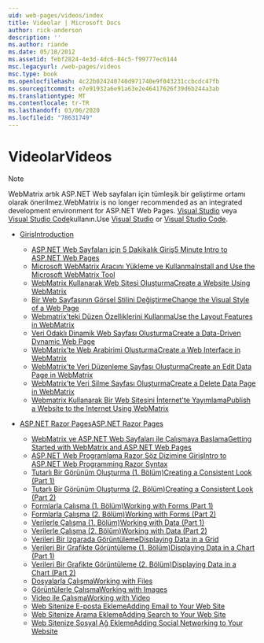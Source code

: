 ```yaml
---
uid: web-pages/videos/index
title: Videolar | Microsoft Docs
author: rick-anderson
description: ''
ms.author: riande
ms.date: 05/18/2012
ms.assetid: febf2824-4e3d-4dc6-84c5-f99777ec6144
msc.legacyurl: /web-pages/videos
msc.type: book
ms.openlocfilehash: 4c22b024240740d971740e9f043231ccbcdc47fb
ms.sourcegitcommit: e7e91932a6e91a63e2e46417626f39d6b244a3ab
ms.translationtype: MT
ms.contentlocale: tr-TR
ms.lasthandoff: 03/06/2020
ms.locfileid: "78631749"
---
```

# <a name="videos"></a><span data-ttu-id="801c6-102">Videolar</span><span class="sxs-lookup"><span data-stu-id="801c6-102">Videos</span></span>

> [!NOTE] 
> <span data-ttu-id="801c6-103">WebMatrix artık ASP.NET Web sayfaları için tümleşik bir geliştirme ortamı olarak önerilmez.</span><span class="sxs-lookup"><span data-stu-id="801c6-103">WebMatrix is no longer recommended as an integrated development environment for ASP.NET Web Pages.</span></span> <span data-ttu-id="801c6-104">[Visual Studio](xref:aspnet/web-pages/overview/getting-started/program-asp-net-web-pages-in-visual-studio) veya [Visual Studio Code](https://code.visualstudio.com/)kullanın.</span><span class="sxs-lookup"><span data-stu-id="801c6-104">Use [Visual Studio](xref:aspnet/web-pages/overview/getting-started/program-asp-net-web-pages-in-visual-studio) or [Visual Studio Code](https://code.visualstudio.com/).</span></span>

- [<span data-ttu-id="801c6-105">Giriş</span><span class="sxs-lookup"><span data-stu-id="801c6-105">Introduction</span></span>](introduction/index.md)

    - [<span data-ttu-id="801c6-106">ASP.NET Web Sayfaları için 5 Dakikalık Giriş</span><span class="sxs-lookup"><span data-stu-id="801c6-106">5 Minute Intro to ASP.NET Web Pages</span></span>](introduction/5-minute-introduction-to-aspnet-web-pages.md)
    - [<span data-ttu-id="801c6-107">Microsoft WebMatrix Aracını Yükleme ve Kullanma</span><span class="sxs-lookup"><span data-stu-id="801c6-107">Install and Use the Microsoft WebMatrix Tool</span></span>](introduction/install-and-use-the-microsoft-webmatrix-tool.md)
    - [<span data-ttu-id="801c6-108">WebMatrix Kullanarak Web Sitesi Oluşturma</span><span class="sxs-lookup"><span data-stu-id="801c6-108">Create a Website Using WebMatrix</span></span>](introduction/create-a-website-using-webmatrix.md)
    - [<span data-ttu-id="801c6-109">Bir Web Sayfasının Görsel Stilini Değiştirme</span><span class="sxs-lookup"><span data-stu-id="801c6-109">Change the Visual Style of a Web Page</span></span>](introduction/change-the-visual-style-of-a-web-page.md)
    - [<span data-ttu-id="801c6-110">Webmatrix'teki Düzen Özelliklerini Kullanma</span><span class="sxs-lookup"><span data-stu-id="801c6-110">Use the Layout Features in WebMatrix</span></span>](introduction/use-the-layout-features-in-webmatrix.md)
    - [<span data-ttu-id="801c6-111">Veri Odaklı Dinamik Web Sayfası Oluşturma</span><span class="sxs-lookup"><span data-stu-id="801c6-111">Create a Data-Driven Dynamic Web Page</span></span>](introduction/create-a-data-driven-dynamic-web-page.md)
    - [<span data-ttu-id="801c6-112">WebMatrix’te Web Arabirimi Oluşturma</span><span class="sxs-lookup"><span data-stu-id="801c6-112">Create a Web Interface in WebMatrix</span></span>](introduction/create-a-web-interface-in-webmatrix.md)
    - [<span data-ttu-id="801c6-113">WebMatrix’te Veri Düzenleme Sayfası Oluşturma</span><span class="sxs-lookup"><span data-stu-id="801c6-113">Create an Edit Data Page in WebMatrix</span></span>](introduction/create-an-edit-data-page-in-webmatrix.md)
    - [<span data-ttu-id="801c6-114">WebMatrix’te Veri Silme Sayfası Oluşturma</span><span class="sxs-lookup"><span data-stu-id="801c6-114">Create a Delete Data Page in WebMatrix</span></span>](introduction/create-a-delete-data-page-in-webmatrix.md)
    - [<span data-ttu-id="801c6-115">Webmatrix Kullanarak Bir Web Sitesini İnternet'te Yayımlama</span><span class="sxs-lookup"><span data-stu-id="801c6-115">Publish a Website to the Internet Using WebMatrix</span></span>](introduction/publish-a-website-to-the-internet-using-webmatrix.md)
- [<span data-ttu-id="801c6-116">ASP.NET Razor Pages</span><span class="sxs-lookup"><span data-stu-id="801c6-116">ASP.NET Razor Pages</span></span>](aspnet-razor-pages/index.md)

    - [<span data-ttu-id="801c6-117">WebMatrix ve ASP.NET Web Sayfaları ile Çalışmaya Başlama</span><span class="sxs-lookup"><span data-stu-id="801c6-117">Getting Started with WebMatrix and ASP.NET Web Pages</span></span>](aspnet-razor-pages/getting-started-with-webmatrix-and-aspnet-web-pages.md)
    - [<span data-ttu-id="801c6-118">ASP.NET Web Programlama Razor Söz Dizimine Giriş</span><span class="sxs-lookup"><span data-stu-id="801c6-118">Intro to ASP.NET Web Programming Razor Syntax</span></span>](aspnet-razor-pages/introduction-to-aspnet-web-programming-using-the-razor-syntax.md)
    - [<span data-ttu-id="801c6-119">Tutarlı Bir Görünüm Oluşturma (1. Bölüm)</span><span class="sxs-lookup"><span data-stu-id="801c6-119">Creating a Consistent Look (Part 1)</span></span>](aspnet-razor-pages/creating-a-consistent-look-part-1.md)
    - [<span data-ttu-id="801c6-120">Tutarlı Bir Görünüm Oluşturma (2. Bölüm)</span><span class="sxs-lookup"><span data-stu-id="801c6-120">Creating a Consistent Look (Part 2)</span></span>](aspnet-razor-pages/creating-a-consistent-look-part-2.md)
    - [<span data-ttu-id="801c6-121">Formlarla Çalışma (1. Bölüm)</span><span class="sxs-lookup"><span data-stu-id="801c6-121">Working with Forms (Part 1)</span></span>](aspnet-razor-pages/working-with-forms-part-1.md)
    - [<span data-ttu-id="801c6-122">Formlarla Çalışma (2. Bölüm)</span><span class="sxs-lookup"><span data-stu-id="801c6-122">Working with Forms (Part 2)</span></span>](aspnet-razor-pages/working-with-forms-part-2.md)
    - [<span data-ttu-id="801c6-123">Verilerle Çalışma (1. Bölüm)</span><span class="sxs-lookup"><span data-stu-id="801c6-123">Working with Data (Part 1)</span></span>](aspnet-razor-pages/working-with-data-part-1.md)
    - [<span data-ttu-id="801c6-124">Verilerle Çalışma (2. Bölüm)</span><span class="sxs-lookup"><span data-stu-id="801c6-124">Working with Data (Part 2)</span></span>](aspnet-razor-pages/working-with-data-part-2.md)
    - [<span data-ttu-id="801c6-125">Verileri Bir Izgarada Görüntüleme</span><span class="sxs-lookup"><span data-stu-id="801c6-125">Displaying Data in a Grid</span></span>](aspnet-razor-pages/displaying-data-in-a-grid.md)
    - [<span data-ttu-id="801c6-126">Verileri Bir Grafikte Görüntüleme (1. Bölüm)</span><span class="sxs-lookup"><span data-stu-id="801c6-126">Displaying Data in a Chart (Part 1)</span></span>](aspnet-razor-pages/displaying-data-in-a-chart-part-1.md)
    - [<span data-ttu-id="801c6-127">Verileri Bir Grafikte Görüntüleme (2. Bölüm)</span><span class="sxs-lookup"><span data-stu-id="801c6-127">Displaying Data in a Chart (Part 2)</span></span>](aspnet-razor-pages/displaying-data-in-a-chart-part-2.md)
    - [<span data-ttu-id="801c6-128">Dosyalarla Çalışma</span><span class="sxs-lookup"><span data-stu-id="801c6-128">Working with Files</span></span>](aspnet-razor-pages/working-with-files.md)
    - [<span data-ttu-id="801c6-129">Görüntülerle Çalışma</span><span class="sxs-lookup"><span data-stu-id="801c6-129">Working with Images</span></span>](aspnet-razor-pages/working-with-images.md)
    - [<span data-ttu-id="801c6-130">Video ile Çalışma</span><span class="sxs-lookup"><span data-stu-id="801c6-130">Working with Video</span></span>](aspnet-razor-pages/working-with-video.md)
    - [<span data-ttu-id="801c6-131">Web Sitenize E-posta Ekleme</span><span class="sxs-lookup"><span data-stu-id="801c6-131">Adding Email to Your Web Site</span></span>](aspnet-razor-pages/adding-email-to-your-web-site.md)
    - [<span data-ttu-id="801c6-132">Web Sitenize Arama Ekleme</span><span class="sxs-lookup"><span data-stu-id="801c6-132">Adding Search to Your Web Site</span></span>](aspnet-razor-pages/adding-search-to-your-web-site.md)
    - [<span data-ttu-id="801c6-133">Web Sitenize Sosyal Ağ Ekleme</span><span class="sxs-lookup"><span data-stu-id="801c6-133">Adding Social Networking to Your Website</span></span>](aspnet-razor-pages/adding-social-networking-to-your-website.md)
